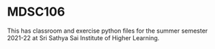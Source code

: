 # MDSC106
This has classroom and exercise python files for the summer semester 2021-22 at Sri Sathya Sai Institute of Higher Learning.

